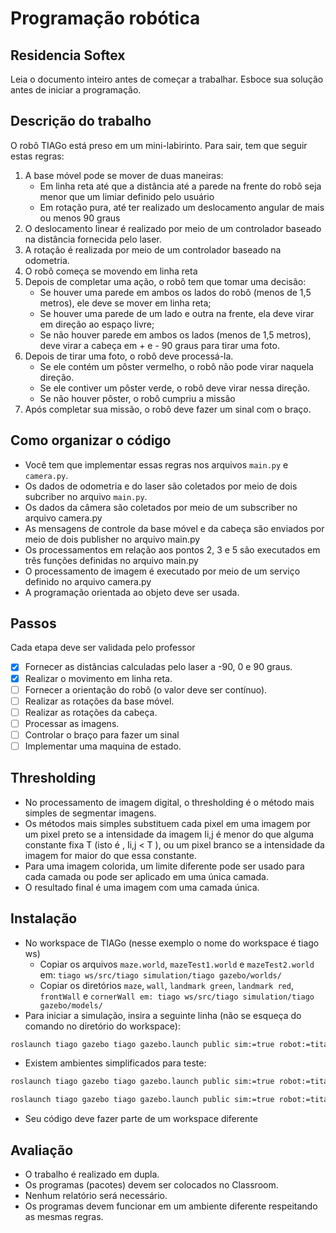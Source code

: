 # Programação robótica
## Residencia Softex
Leia o documento inteiro antes de começar a trabalhar.
Esboce sua solução antes de iniciar a programação.

## Descrição do trabalho
O robô TIAGo está preso em um mini-labirinto. Para sair, tem que seguir estas regras:
1. A base móvel pode se mover de duas maneiras:
    - Em linha reta até que a distância até a parede na frente do robô seja menor que um limiar definido pelo usuário
    - Em rotação pura, até ter realizado um deslocamento angular de mais ou menos 90 graus
2. O deslocamento linear é realizado por meio de um controlador baseado na distância fornecida pelo
laser.
3. A rotação é realizada por meio de um controlador baseado na odometria.
4. O robô começa se movendo em linha reta
5. Depois de completar uma ação, o robô tem que tomar uma decisão:
    - Se houver uma parede em ambos os lados do robô (menos de 1,5 metros), ele deve se mover em linha reta;
    - Se houver uma parede de um lado e outra na frente, ela deve virar em direção ao espaço livre;
    - Se não houver parede em ambos os lados (menos de 1,5 metros), deve virar a cabeça em + e - 90 graus para tirar uma foto.
6. Depois de tirar uma foto, o robô deve processá-la.
    - Se ele contém um pôster vermelho, o robô não pode virar naquela direção.
    - Se ele contiver um pôster verde, o robô deve virar nessa direção.
    - Se não houver pôster, o robô cumpriu a missão
7. Após completar sua missão, o robô deve fazer um sinal com o braço.

## Como organizar o código
- Você tem que implementar essas regras nos arquivos `main.py` e `camera.py`.
- Os dados de odometria e do laser são coletados por meio de dois subcriber no arquivo `main.py`.
- Os dados da câmera são coletados por meio de um subscriber no arquivo camera.py
- As mensagens de controle da base móvel e da cabeça são enviados por meio de dois publisher no arquivo main.py
- Os processamentos em relação aos pontos 2, 3 e 5 são executados em três funções definidas no arquivo main.py
- O processamento de imagem é executado por meio de um serviço definido no arquivo camera.py
-  A programação orientada ao objeto deve ser usada.

## Passos
Cada etapa deve ser validada pelo professor
- [X] Fornecer as distâncias calculadas pelo laser a -90, 0 e 90 graus.
- [X] Realizar o movimento em linha reta.
- [ ] Fornecer a orientação do robô (o valor deve ser contı́nuo).
- [ ] Realizar as rotações da base móvel.
- [ ] Realizar as rotações da cabeça.
- [ ] Processar as imagens.
- [ ] Controlar o braço para fazer um sinal
- [ ] Implementar uma maquina de estado.

## Thresholding
- No processamento de imagem digital, o thresholding é o método mais simples de segmentar imagens.
- Os métodos mais simples substituem cada pixel em uma imagem por um pixel preto se a intensidade da imagem Ii,j é menor do que alguma constante fixa T (isto é , Ii,j < T ), ou um pixel branco se a intensidade da imagem for maior do que essa constante.
- Para uma imagem colorida, um limite diferente pode ser usado para cada camada ou pode ser aplicado em uma única camada.
- O resultado final é uma imagem com uma camada única.

## Instalação
- No workspace de TIAGo (nesse exemplo o nome do workspace é tiago ws)
    - Copiar os arquivos `maze.world`, `mazeTest1.world` e `mazeTest2.world` em: `tiago ws/src/tiago simulation/tiago gazebo/worlds/`
    - Copiar os diretórios `maze`, `wall`, `landmark green`, `landmark red`, `frontWall` e `cornerWall em: tiago ws/src/tiago simulation/tiago gazebo/models/`
- Para iniciar a simulação, insira a seguinte linha (não se esqueça do comando no diretório do workspace):
```bash
roslaunch tiago gazebo tiago gazebo.launch public sim:=true robot:=titanium world:=maze
```

- Existem ambientes simplificados para teste:
```bash
roslaunch tiago gazebo tiago gazebo.launch public sim:=true robot:=titanium world:=mazeTest1
```

```bash
roslaunch tiago gazebo tiago gazebo.launch public sim:=true robot:=titanium world:=mazeTest2
```
- Seu código deve fazer parte de um workspace diferente

## Avaliação
- O trabalho é realizado em dupla.
- Os programas (pacotes) devem ser colocados no Classroom.
- Nenhum relatório será necessário.
- Os programas devem funcionar em um ambiente diferente respeitando as mesmas regras.
